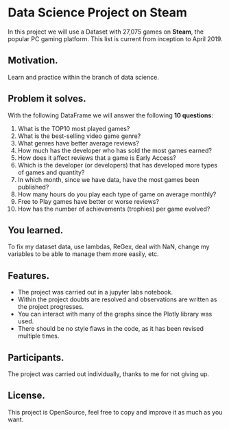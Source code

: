 # Data Science Project on Steam

In this project we will use a Dataset with 27,075 games on **Steam**, the popular PC gaming platform. This list is current from inception to April 2019.


## Motivation.
Learn and practice within the branch of data science.


## Problem it solves.
With the following DataFrame we will answer the following **10 questions**:
1. What is the TOP10 most played games?
2. What is the best-selling video game genre?
3. What genres have better average reviews?
4. How much has the developer who has sold the most games earned?
5. How does it affect reviews that a game is Early Access?
6. Which is the developer (or developers) that has developed more types of games and quantity?
7. In which month, since we have data, have the most games been published?
8. How many hours do you play each type of game on average monthly?
9. Free to Play games have better or worse reviews?
10. How has the number of achievements (trophies) per game evolved?


## You learned.
To fix my dataset data, use lambdas, ReGex, deal with NaN, change my variables to be able to manage them more easily, etc.


## Features.
* The project was carried out in a jupyter labs notebook.
* Within the project doubts are resolved and observations are written as the project progresses.
* You can interact with many of the graphs since the Plotly library was used.
* There should be no style flaws in the code, as it has been revised multiple times.


## Participants.
The project was carried out individually, thanks to me for not giving up.


## License.
This project is OpenSource, feel free to copy and improve it as much as you want.